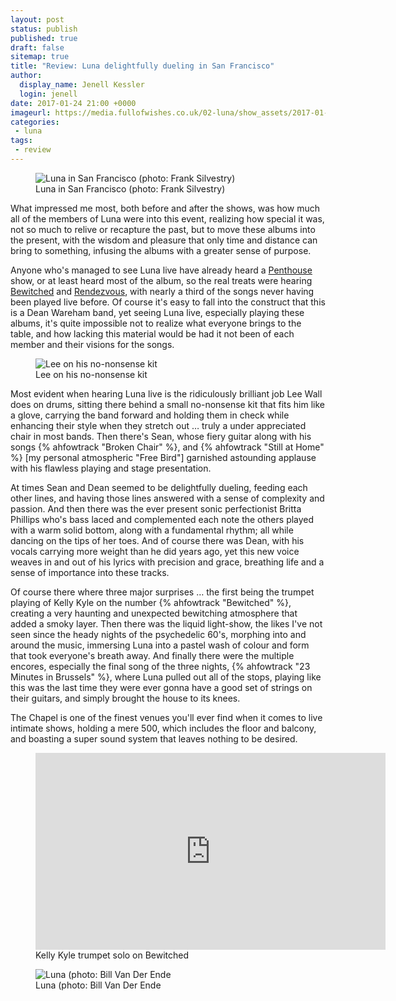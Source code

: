 ```yaml
---
layout: post
status: publish
published: true
draft: false
sitemap: true
title: "Review: Luna delightfully dueling in San Francisco"
author:
  display_name: Jenell Kessler
  login: jenell
date: 2017-01-24 21:00 +0000
imageurl: https://media.fullofwishes.co.uk/02-luna/show_assets/2017-01-20/2017-01-20-chapel-sf-frank-silvestry-006.jpg
categories:
 - luna
tags:
 - review
---
```

<figure class="caption aligncenter"><img src="https://media.fullofwishes.co.uk/02-luna/show_assets/2017-01-20/2017-01-20-chapel-sf-frank-silvestry-006.jpg" alt="Luna in San Francisco (photo: Frank Silvestry)" /><figcaption class="caption-text">Luna in San Francisco (photo: Frank Silvestry)</figcaption></figure>
<p class="lead">What impressed me most, both before and after the shows, was how much all of the members of Luna were into this event, realizing how special it was, not so much to relive or recapture the past, but to move these albums into the present, with the wisdom and pleasure that only time and distance can bring to something, infusing the albums with a greater sense of purpose.</p>

<p>Anyone who's managed to see Luna live have already heard a <a href="/database/luna/releases/luna-penthouse/">Penthouse</a> show, or at least heard most of the album, so the real treats were hearing <a href="/database/luna/releases/luna-bewitched/">Bewitched</a> and <a href="/database/luna/releases/luna-romantica/">Rendezvous</a>, with nearly a third of the songs never having been played live before.  Of course it's easy to fall into the construct that this is a Dean Wareham band, yet seeing Luna live, especially playing these albums, it's quite impossible not to realize what everyone brings to the table, and how lacking this material would be had it not been of each member and their visions for the songs.</p>
<div class="col-md-6 float-right"><figure class="caption aligncenter"><img src="https://media.fullofwishes.co.uk/02-luna/show_assets/2017-01-21/2017-01-21-chapel-sf-harrison-price-004.jpg" alt="Lee on his no-nonsense kit" /><figcaption class="caption-text">Lee on his no-nonsense kit</figcaption></figure></div>
<p>Most evident when hearing Luna live is the ridiculously brilliant job Lee Wall does on drums, sitting there behind a small no-nonsense kit that fits him like a glove, carrying the band forward and holding them in check while enhancing their style when they stretch out &hellip; truly a under appreciated chair in most bands.  Then there's Sean, whose fiery guitar along with his songs {% ahfowtrack "Broken Chair" %}, and {% ahfowtrack "Still at Home" %}  [my personal atmospheric "Free Bird"] garnished astounding applause with his flawless playing and stage presentation.</p>

<p>At times Sean and Dean seemed to be delightfully dueling, feeding each other lines, and having those lines answered with a sense of complexity and passion.  And then there was the ever present sonic perfectionist Britta Phillips who's bass laced and complemented each note the others played with a warm solid bottom, along with a fundamental rhythm; all while dancing on the tips of her toes.  And of course there was Dean, with his vocals carrying more weight than he did years ago, yet this new voice weaves in and out of his lyrics with precision and grace, breathing life and a sense of importance into these tracks.</p>

<p>Of course there where three major surprises &hellip; the first being the trumpet playing of Kelly Kyle on the number {% ahfowtrack "Bewitched" %}, creating a very haunting and unexpected bewitching atmosphere that added a smoky layer.  Then there was the liquid light-show, the likes I've not seen since the heady nights of the psychedelic 60's, morphing into and around the music, immersing Luna into a pastel wash of colour and form that took everyone's breath away.  And finally there were the multiple encores, especially the final song of the three nights, {% ahfowtrack "23 Minutes in Brussels" %}, where Luna pulled out all of the stops, playing like this was the last time they were ever gonna have a good set of strings on their guitars, and simply brought the house to its knees.</p>

<p>The Chapel is one of the finest venues you'll ever find when it comes to live intimate shows, holding a mere 500, which includes the floor and balcony, and boasting a super sound system that leaves nothing to be desired.</p>

<figure class="caption aligncenter"><iframe width="560" height="315" src="https://www.youtube-nocookie.com/embed/LtH2addmMdo" frameborder="0" allowfullscreen></iframe><figcaption class="caption-text">Kelly Kyle trumpet solo on Bewitched</figcaption></figure>


<figure class="caption aligncenter"><img src="https://media.fullofwishes.co.uk/02-luna/show_assets/2017-01-20/2017-01-20-luna-bill-van-der-ende-012.jpg" alt="Luna (photo: Bill Van Der Ende" /><figcaption class="caption-text">Luna (photo: Bill Van Der Ende</figcaption></figure>
